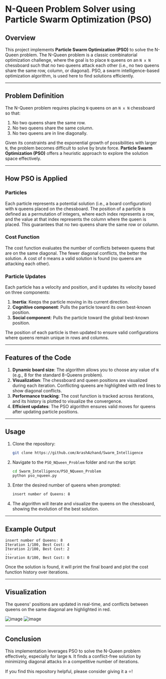 # N-Queen Problem Solver using Particle Swarm Optimization (PSO)

## Overview

This project implements **Particle Swarm Optimization (PSO)** to solve the N-Queen problem. The N-Queen problem is a classic combinatorial optimization challenge, where the goal is to place `N` queens on an `N x N` chessboard such that no two queens attack each other (i.e., no two queens share the same row, column, or diagonal). PSO, a swarm intelligence-based optimization algorithm, is used here to find solutions efficiently.

---

## Problem Definition

The N-Queen problem requires placing `N` queens on an `N x N` chessboard so that:
1. No two queens share the same row.
2. No two queens share the same column.
3. No two queens are in line diagonally.

Given its constraints and the exponential growth of possibilities with larger `N`, the problem becomes difficult to solve by brute force. **Particle Swarm Optimization (PSO)** offers a heuristic approach to explore the solution space effectively.

---

## How PSO is Applied

### Particles
Each particle represents a potential solution (i.e., a board configuration) with `N` queens placed on the chessboard. The position of a particle is defined as a permutation of integers, where each index represents a row, and the value at that index represents the column where the queen is placed. This guarantees that no two queens share the same row or column.

### Cost Function
The cost function evaluates the number of conflicts between queens that are on the same diagonal. The fewer diagonal conflicts, the better the solution. A cost of `0` means a valid solution is found (no queens are attacking each other).

### Particle Updates
Each particle has a velocity and position, and it updates its velocity based on three components:
1. **Inertia**: Keeps the particle moving in its current direction.
2. **Cognitive component**: Pulls the particle toward its own best-known position.
3. **Social component**: Pulls the particle toward the global best-known position.

The position of each particle is then updated to ensure valid configurations where queens remain unique in rows and columns.

---

## Features of the Code

1. **Dynamic board size**: The algorithm allows you to choose any value of `N` (e.g., 8 for the standard 8-Queens problem).
2. **Visualization**: The chessboard and queen positions are visualized during each iteration. Conflicting queens are highlighted with red lines to show diagonal conflicts.
3. **Performance tracking**: The cost function is tracked across iterations, and its history is plotted to visualize the convergence.
4. **Efficient updates**: The PSO algorithm ensures valid moves for queens after updating particle positions.

---

## Usage

1. Clone the repository:
   ```bash
   git clone https://github.com/ArashAzhand/Swarm_Intelligence
   ```

2. Navigate to the `PSO_NQueen_Problem` folder and run the script:
   ```bash
   cd Swarm_Intelligence/PSO_NQueen_Problem
   python pso_nqueen.py
   ```

3. Enter the desired number of queens when prompted:
   ```bash
   insert number of Queens: 8
   ```

4. The algorithm will iterate and visualize the queens on the chessboard, showing the evolution of the best solution.

---

## Example Output

```plaintext
insert number of Queens: 8
Iteration 1/100, Best Cost: 4
Iteration 2/100, Best Cost: 2
...
Iteration 8/100, Best Cost: 0
```

Once the solution is found, it will print the final board and plot the cost function history over iterations.

---

## Visualization

The queens' positions are updated in real-time, and conflicts between queens on the same diagonal are highlighted in red.

![image](https://github.com/user-attachments/assets/82ee7a82-2986-4dfe-91af-a8c2bef7bf20)
![image](https://github.com/user-attachments/assets/60a09e2c-6cd8-4d1e-8673-c8a3c98e4052)


---

## Conclusion

This implementation leverages PSO to solve the N-Queen problem effectively, especially for large `N`. It finds a conflict-free solution by minimizing diagonal attacks in a competitive number of iterations.

If you find this repository helpful, please consider giving it a ⭐!
